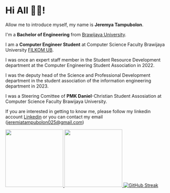 # Hi All 👋👋! 

Allow me to introduce myself, my name is **Jeremya Tampubolon**.<br>

I'm a **Bachelor of Engineering** from [Brawijaya University](https://ub.ac.id/id/).<br>

I am a **Computer Engineer Student** at Computer Science Faculty Brawijaya University [FILKOM UB](https://filkom.ub.ac.id/).<br>

I was once an expert staff member in the Student Resource Development department at the Computer Engineering Student Association in 2022.<br>

I was the deputy head of the Science and Professional Development department in the student association of the information engineering department in 2023.<br>

I was a Steering Comittee of **PMK Daniel**-Christian Student Assosiation at Computer Science Faculty Brawijaya University.<br>

If you are interested in getting to know me, please follow my linkedin account [Linkedin](https://www.linkedin.com/in/jeremya-tampubolon-a0681829a/) or you can contact my email (jeremiatampubolon025@gmail.com)

<p align="left">
<a href="https://github.com/jeremyfasollasido">
  <img height="180em" src="https://github-readme-stats-eight-theta.vercel.app/api?username=jeremyfasollasido&show_icons=true&theme=algolia&include_all_commits=true&count_private=true"/>
  <img height="180em" src="https://github-readme-stats-eight-theta.vercel.app/api/top-langs/?username=jeremyfasollasido&layout=compact&layout=compact&theme=algolia"/>
  <a href="https://git.io/streak-stats"><img src="http://github-readme-streak-stats.herokuapp.com?user=jeremyfasollasido&theme=dark&hide_border=true" alt="GitHub Streak" /></a>
</a>
</p>
